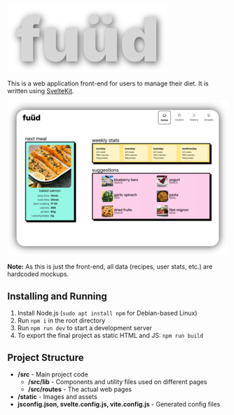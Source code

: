 ![logo](static/images/logo.png)

This is a web application front-end for users to manage their diet. It is written using [SvelteKit](https://svelte.dev/).

![logo](static/images/screenshot.png)

**Note:** As this is just the front-end, all data (recipes, user stats, etc.) are hardcoded mockups.

## Installing and Running

1. Install Node.js (`sudo apt install npm` for Debian-based Linux)
2. Run `npm i` in the root directory
3. Run `npm run dev` to start a development server
4. To export the final project as static HTML and JS: `npm run build`

## Project Structure

- **/src** - Main project code
    - **/src/lib** - Components and utility files used on different pages
    - **/src/routes** - The actual web pages
- **/static** - Images and assets
- **jsconfig.json, svelte.config.js, vite.config.js** - Generated config files